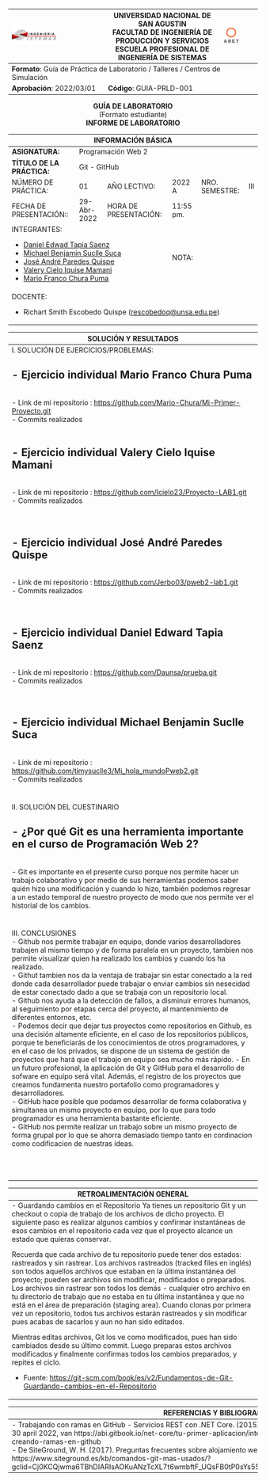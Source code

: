 <div align="center">
<table>
    <theader>
        <tr>
            <td><img src="https://github.com/rescobedoq/pw2/blob/main/epis.png?raw=true" alt="EPIS" style="width:50%; height:auto"/></td>
            <th>
                <span style="font-weight:bold;">UNIVERSIDAD NACIONAL DE SAN AGUSTIN</span><br />
                <span style="font-weight:bold;">FACULTAD DE INGENIERÍA DE PRODUCCIÓN Y SERVICIOS</span><br />
                <span style="font-weight:bold;">ESCUELA PROFESIONAL DE INGENIERÍA DE SISTEMAS</span>
            </th>
            <td><img src="https://github.com/rescobedoq/pw2/blob/main/abet.png?raw=true" alt="ABET" style="width:50%; height:auto"/></td>
        </tr>
    </theader>
    <tbody>
        <tr><td colspan="3"><span style="font-weight:bold;">Formato</span>: Guía de Práctica de Laboratorio / Talleres / Centros de Simulación</td></tr>
        <tr><td><span style="font-weight:bold;">Aprobación</span>:  2022/03/01</td><td colspan="2"><span style="font-weight:bold;">Código</span>: GUIA-PRLD-001</td></tr>
    </tbody>
</table>
</div>

<div align="center">
<span style="font-weight:bold;" colspan="6">GUÍA DE LABORATORIO</span><br />
<span>(Formato estudiante)</span>
</div>
<div align="center">
	<span style="font-weight:bold;">INFORME DE LABORATORIO</span>

<table>
		<theader>
			<tr><th colspan="6">INFORMACIÓN BÁSICA</th></tr>
		</theader>
		<tbody>
			<tr>
				<td><span style="font-weight:bold;">ASIGNATURA:</span></td>
				<td colspan="5">Programación Web 2</td>
			</tr>
			<tr>
				<td><span style="font-weight:bold;">TÍTULO DE LA PRÁCTICA:<span></td>
				<td colspan="5">Git - GitHub</td>
			</tr>
			<tr>
				<td>NÚMERO DE PRÁCTICA:</td>
				<td>01</td><td>AÑO LECTIVO:</td>
				<td>2022 A</td>
				<td>NRO. SEMESTRE:</td>
				<td>III</td>
			</tr>
			<tr>
				<td>FECHA DE PRESENTACIÓN::</td>
				<td>29-Abr-2022</td>
				<td>HORA DE PRESENTACIÓN:</td>
				<td> 11:55 pm.</td>
			</tr>
			<tr>
				<td colspan="3">INTEGRANTES:
					<ul>
					<li><a href="https://github.com/Daunsa">Daniel Edwad Tapia Saenz</a></li>
					<li><a href="https://github.com/timysuclle3">Michael Benjamin Suclle Suca</a></li>
					<li><a href="https://github.com/Jerbo03">José André Paredes Quispe</a></li>
				        <li><a href="https://github.com/Icielo23">Valery Cielo Iquise Mamani</a></li>
					<li><a href="https://github.com/Mario-Chura">Mario Franco Chura Puma</a></li>
					</ul>
				</td>
				<td colspan="">NOTA:</td>
				<td></td>
			</tr>
			<tr>
				<td colspan="6">DOCENTE:
					<ul>
					<li>Richart Smith Escobedo Quispe (<a href="rescobedoq@unsa.edu.pe">rescobedoq@unsa.edu.pe</a>)</li>
					</ul>
				</td>
			</tr>
		</tdbody>
</table>
</div>

<div align="center">
<table>
<theader>
<tr><th colspan="6">SOLUCIÓN Y RESULTADOS</th></tr>
</theader>
<tbody>

<tr><td>I. SOLUCIÓN DE EJERCICIOS/PROBLEMAS:<br>
<h2>- Ejercicio individual Mario Franco Chura Puma</h2><br>
- Link de mi repositorio : <a href="https://github.com/Mario-Chura/Mi-Primer-Proyecto.git"> https://github.com/Mario-Chura/Mi-Primer-Proyecto.git</a><br>
- Commits realizados<br>	
	<img src="https://i.ibb.co/DWcwThf/commit.jpg" alt="">
<h2>- Ejercicio individual Valery Cielo Iquise Mamani</h2><br>
- Link de mi repositorio : <a href="https://github.com/Icielo23/Proyecto-LAB1.git"> https://github.com/Icielo23/Proyecto-LAB1.git</a><br>
- Commits realizados<br>	
	<img src="https://i.ibb.co/N1F1zhQ/d3234947-5e04-462c-ba2c-099e0d244861.jpg" alt="">
<br><br>
<h2>- Ejercicio individual José André Paredes Quispe</h2><br>
- Link de mi repositorio : <a href="https://github.com/Jerbo03/pweb2-lab1.git"> https://github.com/Jerbo03/pweb2-lab1.git</a><br>
- Commits realizados<br>	
	<img src="https://i.ibb.co/9gJF3k0/andre.jpg" alt="">
<br><br>
<h2>- Ejercicio individual Daniel Edward Tapia Saenz</h2><br>
- Link de mi repositorio : <a href="https://github.com/Daunsa/prueba.git"> https://github.com/Daunsa/prueba.git</a><br>
- Commits realizados<br>	
	<img src="https://i.ibb.co/vJhCt4Q/carpeta.png" alt="">
<br><br>
<h2>- Ejercicio individual Michael Benjamin Suclle Suca</h2><br>
- Link de mi repositorio : <a href="https://github.com/timysuclle3/Mi_hola_mundoPweb2.git"> https://github.com/timysuclle3/Mi_hola_mundoPweb2.git</a><br>
- Commits realizados<br>	
	<img src="https://i.ibb.co/5j9sRVd/Captura-web-29-4-2022-233320-github-com.jpg" alt="">
<br><br>
</td></tr>
<tr><td>II. SOLUCIÓN DEL CUESTINARIO<br>
<h2>- ¿Por qué Git es una herramienta importante en el curso de Programación Web 2?</h2><br>
- Git es importante en el presente curso porque nos permite hacer un trabajo colaborativo y por medio de sus herramientas podemos saber quién hizo una modificación y cuando lo hizo, también podemos regresar a un estado temporal de nuestro proyecto de modo que nos permite ver el historial de los cambios.
<br>
<br><br></td></tr>
<tr><td>III. CONCLUSIONES<br>
- Github nos permite trabajar en equipo, donde varios desarrolladores trabajen al mismo tiempo y de forma paralela en un
proyecto, tambien nos permite visualizar quien ha realizado los cambios y cuando los ha realizado.<br>
- Githut tambien nos da la ventaja de trabajar sin estar conectado a la red donde cada desarrollador puede trabajar o 
enviar cambios sin nesecidad de estar conectado dado a que se trabaja con un repositorio local.<br>
- Github nos ayuda a la detección de fallos, a disminuir errores humanos, al seguimiento por etapas cerca del proyecto, 
al mantenimiento de diferentes entornos, etc.<br>
- Podemos decir que dejar tus proyectos como repositorios en Github, es una decisión altamente eficiente, en el caso de los repositorios públicos, porque te beneficiarás de los conocimientos de otros programadores, y en el caso de los privados, se dispone de un sistema de gestión de proyectos que hará que el trabajo en equipo sea mucho más rápido.
- En un futuro profesional, la aplicación de Git y GitHub para el desarrollo de sofware en equipo será vital. Además, el registro de los proyectos que creamos fundamenta nuestro portafolio como programadores y desarrolladores.	<br>
- GitHub hace posible que podamos desarrollar de forma colaborativa y simultanea un mismo proyecto en equipo, por lo que para todo programador es una herramienta bastante eficiente.<br>
- GitHub nos permite realizar un trabajo sobre un mismo proyecto de forma grupal por lo que se ahorra demasiado tiempo tanto en cordinacion como codificacion de nuestras ideas.
<br>  

<br><br></td></tr>
</tbody>
</table>
</div>

<div align="center">
<table>
<theader>
<tr><th colspan="6">RETROALIMENTACIÓN GENERAL</th></tr>
</theader>
<tbody>
	<td>
	- Guardando cambios en el Repositorio
Ya tienes un repositorio Git y un checkout o copia de trabajo de los archivos de dicho proyecto. El siguiente paso es realizar algunos cambios y confirmar instantáneas de esos cambios en el repositorio cada vez que el proyecto alcance un estado que quieras conservar.

Recuerda que cada archivo de tu repositorio puede tener dos estados: rastreados y sin rastrear. Los archivos rastreados (tracked files en inglés) son todos aquellos archivos que estaban en la última instantánea del proyecto; pueden ser archivos sin modificar, modificados o preparados. Los archivos sin rastrear son todos los demás - cualquier otro archivo en tu directorio de trabajo que no estaba en tu última instantánea y que no está en el área de preparación (staging area). Cuando clonas por primera vez un repositorio, todos tus archivos estarán rastreados y sin modificar pues acabas de sacarlos y aun no han sido editados.

Mientras editas archivos, Git los ve como modificados, pues han sido cambiados desde su último commit. Luego preparas estos archivos modificados y finalmente confirmas todos los cambios preparados, y repites el ciclo.
<img src="https://git-scm.com/book/en/v2/images/lifecycle.png" alt="">
- Fuente: 
<a href="https://github.com/Mario-Chura">https://git-scm.com/book/es/v2/Fundamentos-de-Git-Guardando-cambios-en-el-Repositorio</a>
	</td>
</tbody>
</table>
</div>

<div align="center">
<table>
<theader>
<tr><th colspan="6">REFERENCIAS Y BIBLIOGRAFÍA</th></tr>
</theader>
<tbody>
	<td>
	- Trabajando con ramas en GitHub - Servicios REST con .NET Core. (2015). Servicios REST con ASP.NET. Geraadpleegd op 30 april 2022, van https://abi.gitbook.io/net-core/tu-primer-aplicacion/integrando-tu-codigo-fuente-a-github/3.10.1-creando-ramas-en-github <br>
	- De SiteGround, W. H. (2017). Preguntas frecuentes sobre alojamiento web. ES. Geraadpleegd op 30 april 2022, van https://www.siteground.es/kb/comandos-git-mas-usados/?gclid=Cj0KCQjwma6TBhDIARIsAOKuANzTcXL7t6wmbftF_UQsFB0tP0sYs55nfCwHg36mocAYRD57j9lZxVkaAlWNEALw_wcB
	</td>
</tbody>
</table>
</div>

